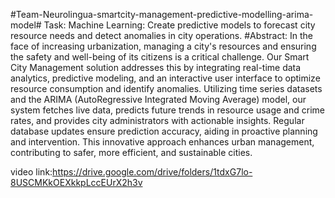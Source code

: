 #Team-Neurolingua-smartcity-management-predictive-modelling-arima-model#
Task:
Machine Learning: Create predictive models to forecast city resource needs and detect anomalies in city operations.
#Abstract:
In the face of increasing urbanization, managing a city's resources and ensuring the safety and well-being of its citizens is a critical challenge. Our Smart City Management solution addresses this by integrating real-time data analytics, predictive modeling, and an interactive user interface to optimize resource consumption and identify anomalies. Utilizing time series datasets and the ARIMA (AutoRegressive Integrated Moving Average) model, our system fetches live data, predicts future trends in resource usage and crime rates, and provides city administrators with actionable insights. Regular database updates ensure prediction accuracy, aiding in proactive planning and intervention. This innovative approach enhances urban management, contributing to safer, more efficient, and sustainable cities.


video link:https://drive.google.com/drive/folders/1tdxG7lo-8USCMKkOEXkkpLccEUrX2h3v
